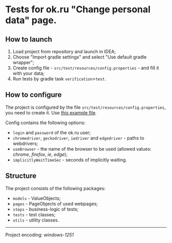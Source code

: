 # Tests for ok.ru "Change personal data" page.

## How to launch
1. Load project from repository and launch in IDEA;
1. Choose "Import gradle settings" and select "Use default gradle wrapper";
1. Create config file - `src/test/resources/config.properties` - and fill it with your data;
1. Run tests by gradle task `verification`>`test`.

## How to configure
The project is configured by the file `src/test/resources/config.properties`, you need to create it. Use [this example file](https://github.com/MaxCiv/OK-test-change-personal-data/blob/master/src/test/resources/config-example.properties).

Config contains the following options:
* `login` and `password` of the ok.ru user;
* `chromedriver`, `geckodriver`, `iedriver` and `edgedriver` - paths to webdrivers;
* `useBrowser` - the name of the browser to be used (allowed values: _chrome_, _firefox_, _ie_, _edge_);
* `implicitlyWaitTimeSec` - seconds of implicitly waiting.

## Structure
The project consists of the following packages:
* `models` - ValueObjects;
* `pages` - PageObjects of used webpages;
* `steps` - business-logic of tests;
* `tests` - test classes;
* `utils` - utility classes.

***

Project encoding: _windows-1251_
